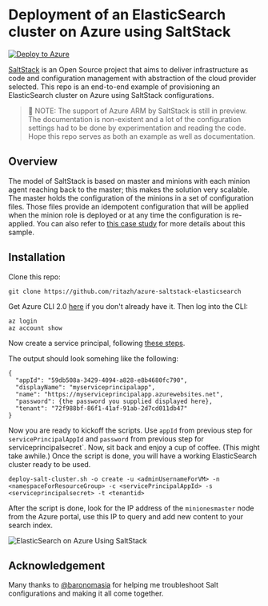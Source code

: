 # Deployment of an ElasticSearch cluster on Azure using SaltStack

[![Deploy to Azure](https://azuredeploy.net/deploybutton.svg)](https://azuredeploy.net/)

[SaltStack](https://github.com/saltstack/salt) is an Open Source project that aims to deliver infrastructure as code and configuration management with abstraction of the cloud provider selected. This repo is an end-to-end example of provisioning an ElasticSearch cluster on Azure using SaltStack configurations.

> :triangular_flag_on_post: NOTE: The support of Azure ARM by SaltStack is still in preview. The documentation is non-existent and a lot of the configuration settings had to be done by experimentation and reading the code. Hope this repo serves as both an example as well as documentation.

## Overview
The model of SaltStack is based on master and minions with each minion agent reaching back to the master; this makes the solution very scalable. The master holds the configuration of the minions in a set of configuration files. Those files provide an idempotent configuration that will be applied when the minion role is deployed or at any time the configuration is re-applied. You can also refer to [this case study](https://www.microsoft.com/reallifecode/2017/05/09/provision-configure-infrastructure-azure-using-saltstack/) for more details about this sample.

## Installation
Clone this repo:

    git clone https://github.com/ritazh/azure-saltstack-elasticsearch

Get Azure CLI 2.0 [here](https://docs.microsoft.com/en-us/cli/azure/install-azure-cli) if you don't already have it. Then log into the CLI:
	
	az login
	az account show

Now create a service principal, following [these steps](https://docs.microsoft.com/en-us/cli/azure/create-an-azure-service-principal-azure-cli).

The output should look somehing like the following:
```
{
  "appId": "59db508a-3429-4094-a828-e8b4680fc790",
  "displayName": "myserviceprincipalapp",
  "name": "https://myserviceprincipalapp.azurewebsites.net",
  "password": {the password you supplied displayed here},
  "tenant": "72f988bf-86f1-41af-91ab-2d7cd011db47"
}

```

Now you are ready to kickoff the scripts. Use `appId` from previous step for `servicePrincipalAppId` and `password` from previous step for serviceprincipalsecret`.  Now, sit back and enjoy a cup of coffee. (This might take awhile.) Once the script is done, you will have a working ElasticSearch cluster ready to be used. 
  	
  	deploy-salt-cluster.sh -o create -u <adminUsernameForVM> -n <namespaceForResourceGroup> -c <servicePrincipalAppId> -s <serviceprincipalsecret> -t <tenantid>

After the script is done, look for the IP address of the `minionesmaster` node from the Azure portal, use this IP to query and add new content to your search index. 

![ElasticSearch on Azure Using SaltStack](demo.gif)

## Acknowledgement
Many thanks to [@baronomasia](https://github.com/baronomasia) for helping me troubleshoot Salt configurations and making it all come together.


